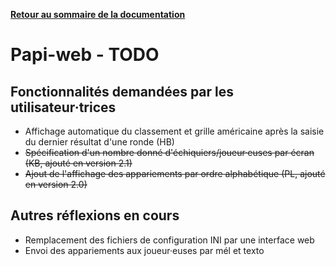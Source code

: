 **[Retour au sommaire de la documentation](../README.md)**

# Papi-web - TODO

## Fonctionnalités demandées par les utilisateur·trices

- Affichage automatique du classement et grille américaine après la saisie du dernier résultat d'une ronde (HB)
- ~~Spécification d'un nombre donné d'échiquiers/joueur·euses par écran (KB, ajouté en version 2.1)~~
- ~~Ajout de l'affichage des appariements par ordre alphabétique (PL, ajouté en version 2.0)~~

## Autres réflexions en cours

- Remplacement des fichiers de configuration INI par une interface web
- Envoi des appariements aux joueur·euses par mél et texto
